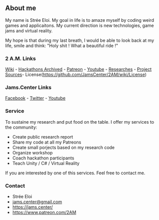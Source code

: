 ## About me

My name is Strée Eloi. 
My goal in life is to amaze myself by coding weird games and applicaitons.
My current direction is new technologies, game jams and virtual reality.

My hope is that during my last breath, I would be able to look back at my life, smile and think:
"Holy shit ! What a beautiful ride !"

### 2 A.M. Links
[Wiki](https://goo.gl/0SHZAb) - [Hackathons Archived](https://goo.gl/91v2s1) - [Patreon](https://goo.gl/Pdpmvh) - [Youtube](https://www.youtube.com/channel/UCNF9z7L6bfkodhNWvnY5lsg) - [Researches](https://github.com/JamsCenter/2AM/wiki) - [Project Sources](http://www.jams.center/patreonaccess/)- License(https://github.com/JamsCenter/2AM/wiki/License)

### Jams.Center Links
[Facebook](https://www.facebook.com/jamscenter) - [Twitter](https://www.facebook.com/jamscenter) - [Youtube](https://www.youtube.com/channel/UCss-to1CvzoUIoBNijuiLnA)  


### Service 
To sustaine my research and put food on the table.
I offer my services to the community:
- Create public research report
- Share my code at all my Patreons
- Create small porjects based on my research code
- Organize workshop
- Coach hackathon participants
- Teach Unity / C# / Virtual Reality

If you are interested by one of this services.
Feel free to contact me.

### Contact
- Strée Eloi
- jams.center@gmail.com
- https://jams.center/
- https://www.patreon.com/2AM  
